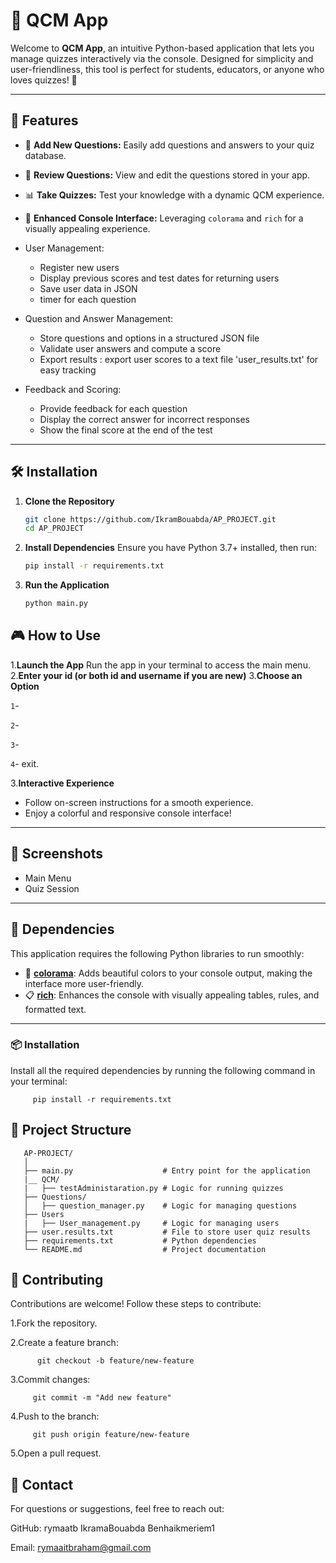 
# 📝 QCM App

Welcome to **QCM App**, an intuitive Python-based application that lets you manage quizzes interactively via the console. Designed for simplicity and user-friendliness, this tool is perfect for students, educators, or anyone who loves quizzes! 🎉

---

## 🌟 Features

- 🚀 **Add New Questions:** Easily add questions and answers to your quiz database.
- 📜 **Review Questions:** View and edit the questions stored in your app.
- 📊 **Take Quizzes:** Test your knowledge with a dynamic QCM experience.
- 🎨 **Enhanced Console Interface:** Leveraging `colorama` and `rich` for a visually appealing experience.
- User Management:

   - Register new users 
   - Display previous scores and test dates for returning users
   - Save user data in JSON
   - timer for each question
- Question and Answer Management:

   - Store questions and options in a structured JSON file 
   - Validate user answers and compute a score
   - Export results : export user scores to a text file 'user_results.txt' for easy tracking
- Feedback and Scoring:

   - Provide feedback for each question
   - Display the correct answer for incorrect responses
   - Show the final score at the end of the test

---

## 🛠️ Installation

1. **Clone the Repository**  
   ```bash
   git clone https://github.com/IkramBouabda/AP_PROJECT.git
   cd AP_PROJECT
2. **Install Dependencies**
Ensure you have Python 3.7+ installed, then run:
   ```bash
   pip install -r requirements.txt
3. **Run the Application**
   ```bash
   python main.py
## 🎮 How to Use 

1.**Launch the App**
   Run the app in your terminal to access the main menu.
2.**Enter your id (or both id and username if you are new)**
3.**Choose an Option**

`1`- 

`2`- 

`3`- 

`4`- exit.

3.**Interactive Experience**

   - Follow on-screen instructions for a smooth experience.
   - Enjoy a colorful and responsive console interface!
     

---
## 📸 Screenshots
- Main Menu
- Quiz Session
---
## 🛑 Dependencies

This application requires the following Python libraries to run smoothly:

- 🎨 **[colorama](https://pypi.org/project/colorama/)**: Adds beautiful colors to your console output, making the interface more user-friendly.
- 📋 **[rich](https://pypi.org/project/rich/)**: Enhances the console with visually appealing tables, rules, and formatted text.

---
### 📦 Installation

Install all the required dependencies by running the following command in your terminal:

      
         pip install -r requirements.txt

## 📂 Project Structure
    
       AP-PROJECT/
       │
       ├── main.py                    # Entry point for the application
       |__ QCM/
       |   ├── testAdministaration.py # Logic for running quizzes
       ├── Questions/
       │   ├── question_manager.py    # Logic for managing questions
       ├── Users 
       |   ├── User_management.py     # Logic for managing users 
       ├── user.results.txt           # File to store user quiz results
       ├── requirements.txt           # Python dependencies
       └── README.md                  # Project documentation
## 🤝 Contributing
Contributions are welcome! Follow these steps to contribute:

1.Fork the repository.

2.Create a feature branch:
      
          git checkout -b feature/new-feature
3.Commit changes:
    
         git commit -m "Add new feature"
4.Push to the branch:
      
         git push origin feature/new-feature
5.Open a pull request.

## 📧 Contact
For questions or suggestions, feel free to reach out:

GitHub: rymaatb IkramaBouabda Benhaikmeriem1 

Email: rymaaitbraham@gmail.com
